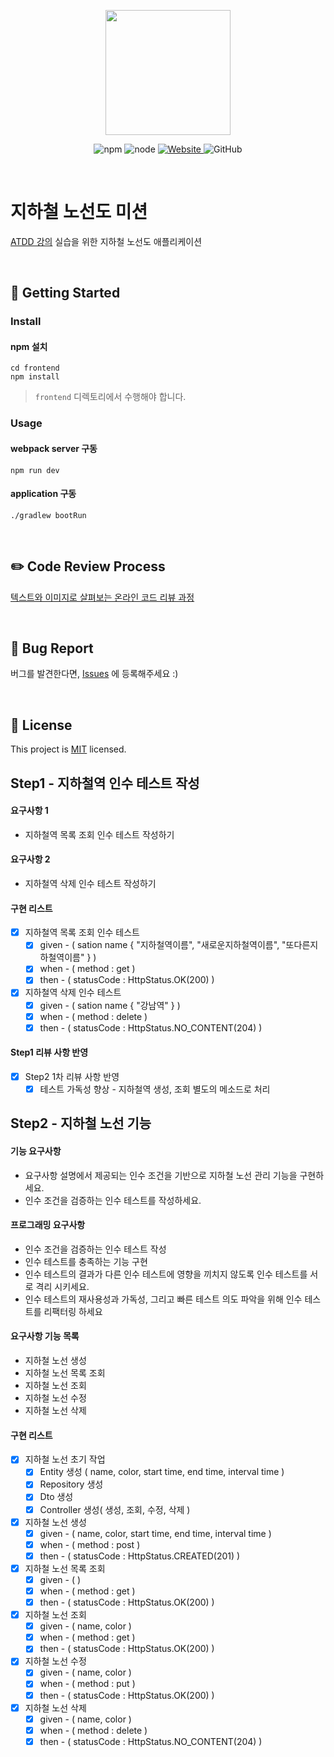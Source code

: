 <p align="center">
    <img width="200px;" src="https://raw.githubusercontent.com/woowacourse/atdd-subway-admin-frontend/master/images/main_logo.png"/>
</p>
<p align="center">
  <img alt="npm" src="https://img.shields.io/badge/npm-6.14.15-blue">
  <img alt="node" src="https://img.shields.io/badge/node-14.18.2-blue">
  <a href="https://edu.nextstep.camp/c/R89PYi5H" alt="nextstep atdd">
    <img alt="Website" src="https://img.shields.io/website?url=https%3A%2F%2Fedu.nextstep.camp%2Fc%2FR89PYi5H">
  </a>
  <img alt="GitHub" src="https://img.shields.io/github/license/next-step/atdd-subway-admin">
</p>

<br>

# 지하철 노선도 미션
[ATDD 강의](https://edu.nextstep.camp/c/R89PYi5H) 실습을 위한 지하철 노선도 애플리케이션

<br>

## 🚀 Getting Started

### Install
#### npm 설치
```
cd frontend
npm install
```
> `frontend` 디렉토리에서 수행해야 합니다.

### Usage
#### webpack server 구동
```
npm run dev
```
#### application 구동
```
./gradlew bootRun
```
<br>

## ✏️ Code Review Process
[텍스트와 이미지로 살펴보는 온라인 코드 리뷰 과정](https://github.com/next-step/nextstep-docs/tree/master/codereview)

<br>

## 🐞 Bug Report

버그를 발견한다면, [Issues](https://github.com/next-step/atdd-subway-admin/issues) 에 등록해주세요 :)

<br>

## 📝 License

This project is [MIT](https://github.com/next-step/atdd-subway-admin/blob/master/LICENSE.md) licensed.

## Step1 - 지하철역 인수 테스트 작성

#### 요구사항 1
 - 지하철역 목록 조회 인수 테스트 작성하기
#### 요구사항 2
 - 지하철역 삭제 인수 테스트 작성하기
#### 구현 리스트
- [x] 지하철역 목록 조회 인수 테스트
  - [x] given - ( sation name { "지하철역이름", "새로운지하철역이름", "또다른지하철역이름" } )  
  - [x] when - ( method : get )
  - [x] then - ( statusCode : HttpStatus.OK(200) )

- [x] 지하철역 삭제 인수 테스트
  - [x] given - ( sation name { "강남역" } )
  - [x] when - ( method : delete )
  - [x] then - ( statusCode : HttpStatus.NO_CONTENT(204) )
#### Step1 리뷰 사항 반영
- [x] Step2 1차 리뷰 사항 반영
    - [x] 테스트 가독성 향상 - 지하철역 생성, 조회 별도의 메소드로 처리

## Step2 - 지하철 노선 기능
#### 기능 요구사항
 - 요구사항 설명에서 제공되는 인수 조건을 기반으로 지하철 노선 관리 기능을 구현하세요.
 - 인수 조건을 검증하는 인수 테스트를 작성하세요.
#### 프로그래밍 요구사항
 - 인수 조건을 검증하는 인수 테스트 작성
 - 인수 테스트를 충족하는 기능 구현
 - 인수 테스트의 결과가 다른 인수 테스트에 영향을 끼치지 않도록 인수 테스트를 서로 격리 시키세요.
 - 인수 테스트의 재사용성과 가독성, 그리고 빠른 테스트 의도 파악을 위해 인수 테스트를 리팩터링 하세요 
#### 요구사항 기능 목록
 - 지하철 노선 생성
 - 지하철 노선 목록 조회
 - 지하철 노선 조회
 - 지하철 노선 수정
 - 지하철 노선 삭제
#### 구현 리스트
- [x] 지하철 노선 초기 작업
  - [x] Entity 생성 ( name, color, start time, end time, interval time )
  - [x] Repository 생성
  - [x] Dto 생성
  - [x] Controller 생성( 생성, 조회, 수정, 삭제 )
- [x] 지하철 노선 생성
  - [x] given - ( name, color, start time, end time, interval time )
  - [x] when  - ( method : post )
  - [x] then  - ( statusCode : HttpStatus.CREATED(201) )
- [x] 지하철 노선 목록 조회
  - [x] given - (  )
  - [x] when  - ( method : get )
  - [x] then  - ( statusCode : HttpStatus.OK(200) )
- [x] 지하철 노선 조회
  - [x] given - ( name, color )
  - [x] when  - ( method : get )
  - [x] then  - ( statusCode : HttpStatus.OK(200) )
- [x] 지하철 노선 수정
  - [x] given - ( name, color )
  - [x] when  - ( method : put )
  - [x] then  - ( statusCode : HttpStatus.OK(200) )
- [x] 지하철 노선 삭제
  - [x] given - ( name, color )
  - [x] when  - ( method : delete )
  - [x] then  - ( statusCode : HttpStatus.NO_CONTENT(204) )